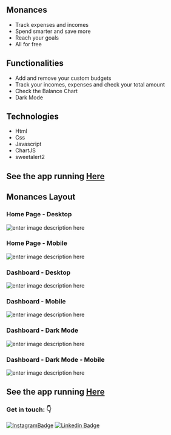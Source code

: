 ## Monances
- Track expenses and incomes
- Spend smarter and save more
- Reach your goals
- All for free
## Functionalities
- Add and remove your custom budgets
- Track your incomes, expenses and check your total amount
- Check the Balance Chart
- Dark Mode
## Technologies
-  Html
- Css
- Javascript
- ChartJS
- sweetalert2

## See the app running [Here](https://monances.vercel.app/)
## Monances Layout
### Home Page - Desktop
![enter image description here](https://github.com/ViniSCode/Monances/blob/main/images/Monances_home_page.png?raw=true)
### Home Page - Mobile
![enter image description here](https://github.com/ViniSCode/Monances/blob/main/images/Monances_home_page_mobile.png?raw=true)
### Dashboard - Desktop 
![enter image description here](https://github.com/ViniSCode/Monances/blob/main/images/Monances_Dashboard.png?raw=true)
### Dashboard - Mobile
![enter image description here](https://github.com/ViniSCode/Monances/blob/main/images/Monances_Dashboard_light_mobile.png?raw=true)
### Dashboard - Dark Mode
![enter image description here](https://github.com/ViniSCode/Monances/blob/main/images/Monances_Dashboard_dark.png?raw=true)

### Dashboard - Dark Mode - Mobile
![enter image description here](https://github.com/ViniSCode/Monances/blob/main/images/Monances_Dashboard_dark_mobile.png?raw=true)

## See the app running [Here](https://monances.vercel.app/)
### Get in touch: 👇 
[![InstagramBadge](https://img.shields.io/badge/-@rodriguesvini.dev-D60187?style=flat-square&labelColor=D60187&logo=instagram&logoColor=white&link=https://instagram.com/rodriguesvini.dev)](https://instagram.com/rodriguesvini.dev) [![Linkedin Badge](https://img.shields.io/badge/-Vinicius%20Rodrigues-1B63F5?style=flat-square&logo=Linkedin&logoColor=white&link=https://www.linkedin.com/in/vinicius-rodrigues-5897831b8/)](https://www.linkedin.com/in/vinicius-rodrigues-5897831b8/) 
